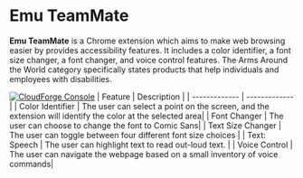# Emu TeamMate

**Emu TeamMate** is a Chrome extension which aims to make web browsing easier by provides accessibility features. It includes a color identifier, a font size changer, a font changer, and voice control features. The Arms Around the World category specifically states products that help individuals and employees with disabilities. 


<!-- forge.header -->
[![CloudForge Console][console_shield]][console_url] 
| Feature   | Description          | 
| ------------- | ------------- |
| Color Identifier | The user can select a point on the screen, and the extension will identify the color at the selected area|
| Font Changer | The user can choose to change the font to Comic Sans|
| Text Size Changer | The user can toggle between four different font size choices |
| Text: Speech | The user can highlight text to read out-loud text. |
| Voice Control | The user can navigate the webpage based on a small inventory of voice commands|

<!-- /forge.header -->

<!-- Add your content here -->


<!-- forge.links -->

[console_url]: https://console.forge.lmig.com/artifact/f085293a-1e90-40db-a5cc-508ac54cfb0e "Console URL"
[console_shield]: https://shields.lmig.com/static.svg?label=CloudForge%20Console&message=bitsplease-git-repo&colorA=1A1446&colorB=78E1E1



<!-- /forge.links -->
